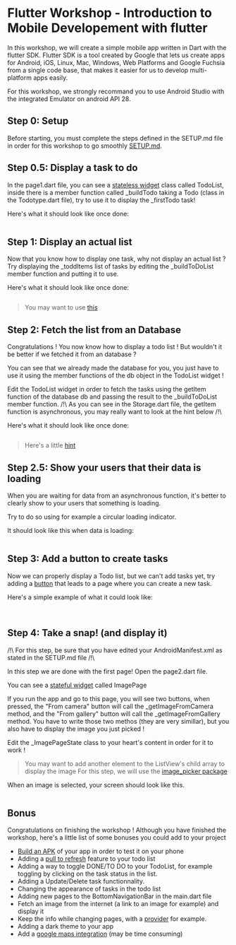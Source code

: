 # Flutter Workshop - Introduction to Mobile Developement with flutter

In this workshop, we will create a simple mobile app written in Dart with the flutter SDK.
Flutter SDK is a tool created by Google that lets us create apps for Android, iOS, Linux, Mac, Windows, Web Platforms and Google Fuchsia from a single code base, that makes it easier for us to develop multi-platform apps easily.

For this workshop, we strongly recommand you to use Android Studio with the integrated Emulator on android API 28.

## Step 0: Setup

Before starting, you must complete the steps defined in the SETUP.md file in order for this workshop to go smoothly [SETUP.md](./SETUP.md).

## Step 0.5: Display a task to do

In the page1.dart file, you can see a [stateless widget](https://api.flutter.dev/flutter/widgets/StatelessWidget-class.html) class called TodoList, inside there is a member function called _buildTodo taking a Todo (class in the Todotype.dart file), try to use it to display the _firstTodo task!

Here's what it should look like once done:

<p align="center">
    <img src='https://cdn.discordapp.com/attachments/797515635969490994/797515646865768488/unknown.png' alt=''>
</p>

## Step 1: Display an actual list

Now that you know how to display one task, why not display an actual list ?
Try displaying the _toddItems list of tasks by editing the _buildToDoList member function and putting it to use.

Here's what it should look like once done:

<p align="center">
    <img src='https://cdn.discordapp.com/attachments/797515635969490994/798306880853770351/unknown.png' alt=''>
</p>

> You may want to use [this](https://api.flutter.dev/flutter/widgets/ListView-class.html)

## Step 2: Fetch the list from an Database

Congratulations ! You now know how to display a todo list !
But wouldn't it be better if we fetched it from an database ?

You can see that we already made the database for you, you just have to use it using the member functions of the db object in the TodoList widget !

Edit the TodoList widget in order to fetch the tasks using the getItem function of the database db and passing the result to the _buildToDoList member function.
/!\ As you can see in the Storage.dart file, the getItem function is asynchronous, you may really want to look at the hint below /!\

Here's what it should look like once done:

<p align="center">
    <img src='https://cdn.discordapp.com/attachments/797515635969490994/798306581438922762/unknown.png' alt=''>
</p>

> Here's a little [hint](https://api.flutter.dev/flutter/widgets/FutureBuilder-class.html)

## Step 2.5: Show your users that their data is loading

When you are waiting for data from an asynchronous function, it's better to clearly show to your users that something is loading.

Try to do so using for example a circular loading indicator.

It should look like this when data is loading:

<p align="center">
    <img src='https://cdn.discordapp.com/attachments/615992087468572686/790072087754440714/unknown.png' alt=''>
</p>

## Step 3: Add a button to create tasks

Now we can properly display a Todo list, but we can't add tasks yet, try adding a [button](https://api.flutter.dev/flutter/material/FloatingActionButton-class.html) that leads to a page where you can create a new task.

Here's a simple example of what it could look like:

<p align="center">
    <img src='https://cdn.discordapp.com/attachments/797515635969490994/798306073308037220/unknown.png' alt=''>
    <img src='https://cdn.discordapp.com/attachments/797515635969490994/798241613658193980/unknown.png' alt=''>
</p>

## Step 4: Take a snap! (and display it)

/!\ For this step, be sure that you have edited your AndroidManifest.xml as stated in the SETUP.md file /!\

In this step we are done with the first page! Open the page2.dart file.

You can see a [stateful widget](https://api.flutter.dev/flutter/widgets/StatefulWidget-class.html) called ImagePage

If you run the app and go to this page, you will see two buttons, when pressed, the "From camera" button will call the _getImageFromCamera method, and the "From gallery" button will call the _getImageFromGallery method.
You have to write those two methos (they are very simillar), but you also have to display the image you just picked !

Edit the _ImagePageState class to your heart's content in order for it to work !

> You may want to add another element to the ListView's child array to display the image
> For this step, we will use the [image_picker package](https://pub.dev/packages/image_picker)

When an image is selected, your screen should look like this.

<p align="center">
    <img src='https://cdn.discordapp.com/attachments/615992087468572686/790075733367324704/unknown.png' alt=''>
</p>

## Bonus

Congratulations on finishing the workshop !
Although you have finished the workshop, here's a little list of some bonuses you could add to your project

- [Build an APK](https://flutter.dev/docs/deployment/android) of your app in order to test it on your phone
- Adding a [pull to refresh](https://api.flutter.dev/flutter/material/RefreshIndicator-class.html) feature to your todo list
- Adding a way to toggle DONE/TO DO to your TodoList, for example toggling by clicking on the task status in the list.
- Adding a Update/Delete task functionnality.
- Changing the appearance of tasks in the todo list
- Adding new pages to the BottomNavigationBar in the main.dart file
- Fetch an image from the internet (a link to an image for example) and display it
- Keep the info while changing pages, with a [provider](https://pub.dev/packages/provider) for example.
- Adding a dark theme to your app
- Add a [google maps integration](https://pub.dev/packages/flutter_google_maps) (may be time consuming)